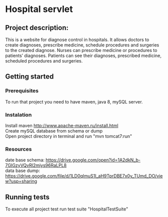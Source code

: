 # Hospital servlet
## Project description:
This is a website for diagnose control in hospitals. It allows doctors to create diagnoses, prescribe medicine, schedule procedures and surgeries to the created diagnose. Nurses can prescribe medicine or procedures to patients’ diagnoses. Patients can see their diagnoses, prescribed medicine, scheduled procedures and surgeries.
## Getting started
### Prerequisites
To run that project you need to have maven, java 8, mySQL server.
### Instalation
Install maven http://www.apache-maven.ru/install.html  
Create mySQL database from schema or dump  
Open project directory in terminal and run "mvn tomcat7:run"  
### Resources
date base schema: https://drive.google.com/open?id=1A2dkN_b-7GIGzyVQvRl2miys96RaLPL8  
data base dump: https://drive.google.com/file/d/1LD0qlmuS1I_aH9TprDBE7x0y_TUmd_DO/view?usp=sharing  
## Running tests
To execute all project test run test suite "HospitalTestSuite"  
